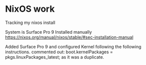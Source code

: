 # NixOS work
Tracking my nixos install

System is Surface Pro 9
Installed manually 
https://nixos.org/manual/nixos/stable/#sec-installation-manual

Added Surface Pro 9 and configured Kernel following the following instructions. 
commented out: boot.kernelPackages = pkgs.linuxPackages_latest; as it was a duplicate.  

